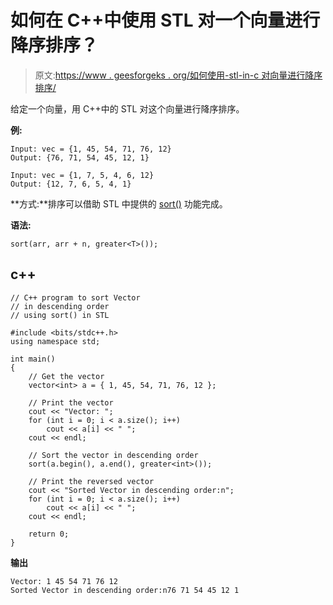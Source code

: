 # 如何在 C++中使用 STL 对一个向量进行降序排序？

> 原文:[https://www . geesforgeks . org/如何使用-stl-in-c 对向量进行降序排序/](https://www.geeksforgeeks.org/how-to-sort-a-vector-in-descending-order-using-stl-in-c/)

给定一个向量，用 C++中的 STL 对这个向量进行降序排序。

**例:**

```
Input: vec = {1, 45, 54, 71, 76, 12}
Output: {76, 71, 54, 45, 12, 1}

Input: vec = {1, 7, 5, 4, 6, 12}
Output: {12, 7, 6, 5, 4, 1}
```

**方式:**排序可以借助 STL 中提供的 [sort()](https://www.geeksforgeeks.org/sort-c-stl/) 功能完成。

**语法:**

```
sort(arr, arr + n, greater<T>()); 
```

## c++

```
// C++ program to sort Vector
// in descending order
// using sort() in STL

#include <bits/stdc++.h>
using namespace std;

int main()
{
    // Get the vector
    vector<int> a = { 1, 45, 54, 71, 76, 12 };

    // Print the vector
    cout << "Vector: ";
    for (int i = 0; i < a.size(); i++)
        cout << a[i] << " ";
    cout << endl;

    // Sort the vector in descending order
    sort(a.begin(), a.end(), greater<int>());

    // Print the reversed vector
    cout << "Sorted Vector in descending order:n";
    for (int i = 0; i < a.size(); i++)
        cout << a[i] << " ";
    cout << endl;

    return 0;
}
```

**输出**

```
Vector: 1 45 54 71 76 12 
Sorted Vector in descending order:n76 71 54 45 12 1 
```